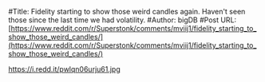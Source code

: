 #Title: Fidelity starting to show those weird candles again. Haven't seen those since the last time we had volatility.
#Author: bigDB
#Post URL: [https://www.reddit.com/r/Superstonk/comments/mviij1/fidelity_starting_to_show_those_weird_candles/](https://www.reddit.com/r/Superstonk/comments/mviij1/fidelity_starting_to_show_those_weird_candles/)


https://i.redd.it/pwlqn06urju61.jpg